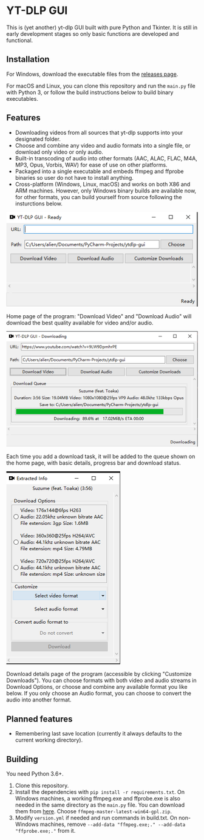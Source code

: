 # YT-DLP GUI

This is (yet another) yt-dlp GUI built with pure Python and Tkinter. It is still in early development stages so only basic functions are developed and functional.

## Installation
For Windows, download the executable files from the [releases page](https://github.com/aliencaocao/ytdlp-gui/releases/latest).

For macOS and Linux, you can clone this repository and run the `main.py` file with Python 3, or follow the build instructions below to build binary executables.


## Features
* Downloading videos from all sources that yt-dlp supports into your designated folder.
* Choose and combine any video and audio formats into a single file, or download only video or only audio.
* Built-in transcoding of audio into other formats (AAC, ALAC, FLAC, M4A, MP3, Opus, Vorbis, WAV) for ease of use on other platforms.
* Packaged into a single executable and embeds ffmpeg and ffprobe binaries so user do not have to install anything.
* Cross-platform (Windows, Linux, macOS) and works on both X86 and ARM machines. However, only Windows binary builds are available now, for other formats, you can build yourself from source following the insturctions below.

![](home.png "Home page of the program")

Home page of the program: "Download Video" and "Download Audio" will download the best quality available for video and/or audio.

![](queue.png "Download queue of the program")

Each time you add a download task, it will be added to the queue shown on the home page, with basic details, progress bar and download status.

![](details.png "Download details page of the program")

Download details page of the program (accessible by clicking "Customize Downloads"). You can choose formats with both video and audio streams in Download Options, or choose and combine any available format you like below. If you only choose an Audio format, you can choose to convert the audio into another format.


## Planned features
* Remembering last save location (currently it always defaults to the current working directory).


## Building
You need Python 3.6+.
1. Clone this repository.
2. Install the dependencies with `pip install -r requirements.txt`. On Windows machines, a working ffmpeg.exe and ffprobe.exe is also needed in the same directory as the `main.py` file. You can download them from [here](https://github.com/yt-dlp/FFmpeg-Builds/releases/tag/latest). Choose `ffmpeg-master-latest-win64-gpl.zip`.
3. Modify `version.yml` if needed and run commands in build.txt. On non-Windows machines, remove `--add-data "ffmpeg.exe;." --add-data "ffprobe.exe;."` from it.